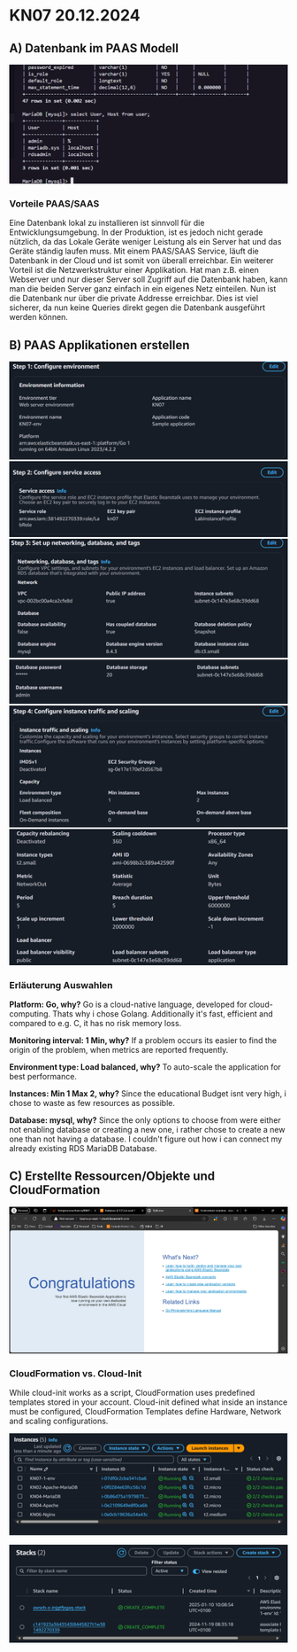 # KN07 20.12.2024 #

## A) Datenbank im PAAS Modell ##

![Screenshot MySQL Workbench mit ausgeführtem Query](/m346-Cloud/Images/KN07/MYSQL-QUERY.png)

### Vorteile PAAS/SAAS ###

Eine Datenbank lokal zu installieren ist sinnvoll für die Entwicklungsumgebung.
In der Produktion, ist es jedoch nicht gerade nützlich,
da das Lokale Geräte weniger Leistung als ein Server hat
und das Geräte ständig laufen muss.
Mit einem PAAS/SAAS Service,
läuft die Datenbank in der Cloud und ist somit von überall erreichbar.
Ein weiterer Vorteil ist die Netzwerkstruktur einer Applikation.
Hat man z.B. einen Webserver
und nur dieser Server soll Zugriff auf die Datenbank haben,
kann man die beiden Server ganz einfach in ein eigenes Netz einteilen.
Nun ist die Datenbank nur über die private Addresse erreichbar.
Dies ist viel sicherer,
da nun keine Queries direkt gegen die Datenbank ausgeführt werden können.

## B) PAAS Applikationen erstellen ##

![Screenshot für die veränderten Bereiche](/m346-Cloud/Images/KN07/CONFIG-1.png)
![Screenshot für die veränderten Bereiche](/m346-Cloud/Images/KN07/CONFIG-2.png)
![Screenshot für die veränderten Bereiche](/m346-Cloud/Images/KN07/CONFIG-3.png)
![Screenshot für die veränderten Bereiche](/m346-Cloud/Images/KN07/CONFIG-4.png)
![Screenshot für die veränderten Bereiche](/m346-Cloud/Images/KN07/CONFIG-5.png)
![Screenshot für die veränderten Bereiche](/m346-Cloud/Images/KN07/CONFIG-6.png)

### Erläuterung Auswahlen ###

**Platform: Go, why?**
Go is a cloud-native language, developed for cloud-computing. Thats why i chose Golang.
Additionally it's fast, efficient and compared to e.g. C, it has no risk memory loss.

**Monitoring interval: 1 Min, why?**
If a problem occurs its easier to find the origin of the problem,
when metrics are reported frequently.

**Environment type: Load balanced, why?**
To auto-scale the application for best performance.

**Instances: Min 1 Max 2, why?**
Since the educational Budget isnt very high,
i chose to waste as few resources as possible.

**Database: mysql, why?**
Since the only options to choose from were either not 
enabling database or creating a new one,
i rather chose to create a new one than not having a database.
I couldn't figure out how i can connect my already existing RDS MariaDB Database.

## C) Erstellte Ressourcen/Objekte und CloudFormation ##

![Beanstalk Application](/m346-Cloud/Images/KN07/BEANS.png)

### CloudFormation vs. Cloud-Init ###

While cloud-init works as a script, CloudFormation uses predefined templates stored in your account. Cloud-init defined what inside an instance must be configured, CloudFormation Templates define Hardware, Network and scaling configurations.

![Screenshot der automatisch erstellten EC2-Objekte](/m346-Cloud/Images/KN07/EC2.png)

![Screenshot der CloudFormation Ressourcen für PAAS Anwendung](/m346-Cloud/Images/KN07/CLOUDFORMATION.png)
